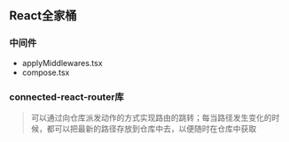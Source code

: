 ## React全家桶

### 中间件
- applyMiddlewares.tsx
- compose.tsx

### connected-react-router库
> 可以通过向仓库派发动作的方式实现路由的跳转；每当路径发生变化的时候，都可以把最新的路径存放到仓库中去，以便随时在仓库中获取